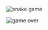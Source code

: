 ![snake game](https://github.com/Farahsaiza/snake-game/assets/147113092/6ee192d3-d29a-4771-b8d2-5e8832e1c6be)

![game  over](https://github.com/Farahsaiza/snake-game/assets/147113092/c0b0e364-be98-4597-b4f3-3ae21aab6bac)
